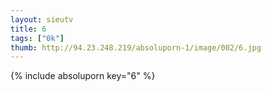 ```yaml
--- 
layout: sieutv
title: 6
tags: ["0k"]
thumb: http://94.23.248.219/absoluporn-1/image/002/6.jpg
---
```

{% include absoluporn key="6" %} 
